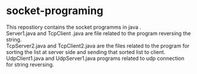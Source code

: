 # socket-programing
This repostiory contains the socket programms in java .<br>
Server1.java and TcpClient .java are file related to the program reversing the string.<br>
TcpServer2.java and TcpClient2.java are the files related to the program for sorting the list at server side and sending that sorted list to client.<br>
UdpClient1.java and UdpServer1.java programs related to udp connection for string reversing.<br>
